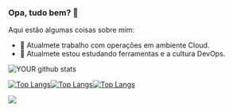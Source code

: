 ### Opa, tudo bem? 👋

Aqui estão algumas coisas sobre mim:

- 🔭 Atualmete trabalho com operações em ambiente Cloud.
- 🌱 Atualmete estou estudando ferramentas e a cultura DevOps.

![YOUR github stats](https://github-readme-stats.vercel.app/api?username=matheusdguerra&theme=radical)

[![Top Langs](https://github-readme-stats.vercel.app/api/top-langs/?username=matheusdguerra&langs_count=8&theme=radical)](https://github.com/matheusdguerra/github-readme-stats)[![Top Langs](https://github-readme-stats.vercel.app/api/top-langs/?username=matheusdguerra&layout=compact&theme=radical)](https://github.com/matheusdguerra/github-readme-stats)[![Top Langs](https://github-readme-stats.vercel.app/api/top-langs/?username=matheusdguerra&hide_progress=true&theme=radical)](https://github.com/matheusdguerra/github-readme-stats)

[<img src="https://img.shields.io/badge/linkedin-%230077B5.svg?&style=for-the-badge&logo=linkedin&logoColor=white" />](https://www.linkedin.com/in/matheusdguerra/)

